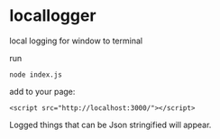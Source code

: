 # locallogger
local logging for window to terminal

run
```
node index.js
```
add to your page:
```
<script src="http://localhost:3000/"></script>
```
Logged things that can be Json stringified will appear.

